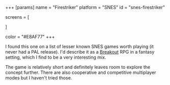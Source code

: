 +++
[params]
  name = "Firestriker"
  platform = "SNES"
  id = "snes-firestriker"

  screens = [
    
  ]

  color = "#E8AF77"
+++

I found this one on a list of lesser known SNES games worth playing
(it never had a PAL release). I'd describe it as a [Breakout][breakout]
RPG in a fantasy setting, which I find to be a very interesting mix.

The game is relatively short and definitely leaves room to explore the
concept further. There are also cooperative and competitive multiplayer
modes but I haven't tried those.

[breakout]: https://en.wikipedia.org/wiki/Breakout_&#40;video_game&#41; (Breakout \(Video Game\) - Wikipedia)
